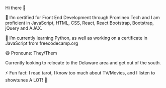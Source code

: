 Hi there 👋



🔭 I’m certified for Front End Development through Promineo Tech and I am proficient in JavaScript, HTML, CSS, React, React Bootstrap, Bootstrap, jQuery and AJAX.

🌱 I’m currently learning Python, as well as working on a certificate in JavaScript from freecodecamp.org

😄 Pronouns: They/Them

Currently looking to relocate to the Delaware area and get out of the south.

⚡ Fun fact: I read tarot, I know too much about TV/Movies, and I listen to showtunes A LOT! :japanese_ogre:

